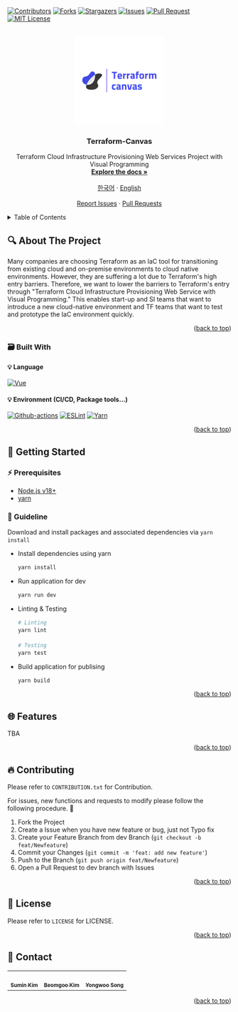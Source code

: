 <!-- Improved compatibility of back to top link: See: https://github.com/othneildrew/Best-README-Template/pull/73 -->
<a name="readme-top"></a>
[![Contributors][contributors-shield]][contributors-url] [![Forks][forks-shield]][forks-url] [![Stargazers][stars-shield]][stars-url] [![Issues][issues-shield]][issues-url] [![Pull Request][pr-shield]][pr-url] [![MIT License][license-shield]][license-url]



<!-- PROJECT LOGO -->
<br />
<div align="center">
  <a href="https://github.com/Terraform-Canvas/front-end">
    <img src="./images/canvas-logo.jpg" alt="Logo" width="200" height="200">
  </a>

<h3 align="center">Terraform-Canvas</h3>

  <p align="center">
    Terraform Cloud Infrastructure Provisioning Web Services Project with Visual Programming
    <br />
    <a href="https://facerain.notion.site/e393c21c423e46318f1dd21a3a9ed428?v=cf7ba34920154548a7d0303f27c7710b&pvs=4"><strong>Explore the docs »</strong></a>
    <br />
    <br />
    <a href="https://github.com/Terraform-Canvas/front-end/blob/main/README_kor.md">한국어</a>
    ·
    <a href="https://github.com/Terraform-Canvas/front-end/blob/main/README.md">English</a>
    <br />
    <br />
    <a href="https://github.com/Terraform-Canvas/front-end/issues">Report Issues</a>
    ·
    <a href="https://github.com/Terraform-Canvas/front-end/pulls">Pull Requests</a>
  </p>
</div>



<!-- TABLE OF CONTENTS -->
<details>
  <summary>Table of Contents</summary>
  <ol>
    <li>
      <a href="#mag-about-the-projectt">About The Project</a>
      <ul>
        <li><a href="#card_file_box-built-with">Built With</a></li>
      </ul>
    </li>
    <li>
      <a href="#rocket-getting-started">Getting Started</a>
      <ul>
        <li><a href="#zap-prerequisites">Prerequisites</a></li>
                <li><a href="#-guideline">Guideline</a></li>
      </ul>
    </li>
    <li><a href="#globe_with_meridians-features">Features</a></li>
        <li><a href="#fire-contributing">Contributing</a></li>
    <li><a href="#closed_lock_with_key-license">License</a></li>
    <li><a href="#speech_balloon-contact">Contact</a></li>
  </ol>
</details>



<!-- ABOUT THE PROJECT -->
## :mag: About The Project
Many companies are choosing Terraform as an IaC tool for transitioning from existing cloud and on-premise environments to cloud native environments. However, they are suffering a lot due to Terraform's high entry barriers. Therefore, we want to lower the barriers to Terraform's entry through "Terraform Cloud Infrastructure Provisioning Web Service with Visual Programming." This enables start-up and SI teams that want to introduce a new cloud-native environment and TF teams that want to test and prototype the IaC environment quickly.

<p align="right">(<a href="#readme-top">back to top</a>)</p>



### :card_file_box: Built With
#### :bulb: Language
[![Vue][Vue]][Vue-url]
#### :bulb: Environment (CI/CD, Package tools...)
[![Github-actions][Github-actions]][Github-actions-url] [![ESLint][ESLint]][ESLint-url] [![Yarn][Yarn]][Yarn-url]

<p align="right">(<a href="#readme-top">back to top</a>)</p>



<!-- GETTING STARTED -->
## :rocket: Getting Started

### :zap: Prerequisites
- [Node.js v18+](https://nodejs.org/)
- [yarn](https://yarnpkg.com/)


### 🚀 Guideline

Download and install packages and associated dependencies via `yarn install`
* Install dependencies using yarn
  
  ```sh
  yarn install
  ```
* Run application for dev
  
  ```sh
  yarn run dev
  ```
* Linting & Testing
  
  ```sh
  # Linting
  yarn lint

  # Testing
  yarn test
  ```
* Build application for publising

  ```sh
  yarn build
  ```


<p align="right">(<a href="#readme-top">back to top</a>)</p>





## :globe_with_meridians: Features
TBA

<p align="right">(<a href="#readme-top">back to top</a>)</p>


<!-- CONTRIBUTING -->
## :fire: Contributing
Please refer to `CONTRIBUTION.txt` for Contribution.

For issues, new functions and requests to modify please follow the following procedure. 🥰

1. Fork the Project
2. Create a Issue when you have new feature or bug, just not Typo fix
3. Create your Feature Branch from dev Branch (`git checkout -b feat/Newfeature`)
4. Commit your Changes (`git commit -m 'feat: add new feature'`)
5. Push to the Branch (`git push origin feat/Newfeature`)
6. Open a Pull Request to dev branch with Issues

<p align="right">(<a href="#readme-top">back to top</a>)</p>



<!-- LICENSE -->
## :closed_lock_with_key: License
Please refer to `LICENSE` for LICENSE.
<p align="right">(<a href="#readme-top">back to top</a>)</p>



<!-- CONTACT -->
## :speech_balloon: Contact

<table>
  <tbody>
    <tr>
      <td align="center"><a href="https://github.com/Eeap"><img src="https://avatars.githubusercontent.com/u/42088290?v=4" width="100px;" alt=""/><br /><sub><b>Sumin Kim</b></sub></a></td>
            <td align="center"><a href="https://github.com/BambooKim"><img src="https://avatars.githubusercontent.com/u/42964867?v=4" width="100px;" alt=""/><br /><sub><b>Beomgoo Kim</b></sub></a></td>
      <td align="center"><a href="https://github.com/FacerAin"><img src="https://avatars.githubusercontent.com/u/16442978?v=4" width="100px;" alt=""/><br /><sub><b>Yongwoo Song</b></sub></a></td>
    </tr>
  </tobdy>
</table>

<p align="right">(<a href="#readme-top">back to top</a>)</p>


<!-- MARKDOWN LINKS & IMAGES -->
<!-- https://www.markdownguide.org/basic-syntax/#reference-style-links -->
[contributors-shield]: https://img.shields.io/github/contributors/Terraform-Canvas/front-end.svg?style=flat
[contributors-url]: https://github.com/Terraform-Canvas/front-end/graphs/contributors
[forks-shield]: https://img.shields.io/github/forks/Terraform-Canvas/front-end.svg?style=flat
[forks-url]: https://github.com/Terraform-Canvas/front-end/network/members
[stars-shield]: https://img.shields.io/github/stars/Terraform-Canvas/front-end.svg?style=flat
[stars-url]: https://github.com/Terraform-Canvas/front-end/stargazers
[issues-shield]: https://img.shields.io/github/issues/Terraform-Canvas/front-end.svg?style=flat
[issues-url]: https://github.com/Terraform-Canvas/front-end/issues
[pr-url]: https://github.com/Terraform-Canvas/front-end/pulls
[pr-shield]: https://img.shields.io/github/issues-pr/Terraform-Canvas/front-end.svg?style=flat
[license-shield]: https://img.shields.io/github/license/Terraform-Canvas/front-end.svg?style=flat
[license-url]: https://github.com/Terraform-Canvas/front-end/blob/master/LICENSE.txt

[Yarn]: https://img.shields.io/badge/yarn-%232C8EBB.svg?style=flat&logo=yarn&logoColor=white
[Yarn-url]: https://yarnpkg.com/
[ESLint]: https://img.shields.io/badge/ESLint-4B3263?style=flat&logo=eslint&logoColor=white
[ESLint-url]: https://eslint.org/
[Vue]: https://img.shields.io/badge/Vue.js-35495E?style=flat&logo=vuedotjs&logoColor=white
[Vue-url]: https://vuejs.org/
[Go]: https://img.shields.io/badge/Go-00ADD8?style=flat&logo=Go&logoColor=white
[Go-url]: https://go.dev/
[Terraform]: https://img.shields.io/badge/Terraform-430098?style=flat&logo=Terraform&logoColor=white
[Terraform-url]: https://www.terraform.io/
[aws]: https://img.shields.io/badge/AmazonAWS-232F3E?style=flat&logo=AmazonAWS&logoColor=white
[aws-url]: https://aws.amazon.com/
[OCI]: https://img.shields.io/badge/Oracle-F80000?style=flat&logo=oracle&logoColor=black
[OCI-url]: https://www.oracle.com/kr/cloud/
[Kubernetes]: https://img.shields.io/badge/Kubernetes-326CE5?style=flat&logo=Kubernetes&logoColor=white
[Kubernetes-url]: https://kubernetes.io/ko/
[Github-actions]: https://img.shields.io/badge/GitHub_Actions-2088FF?style=flat&logo=github-actions&logoColor=white
[Github-actions-url]: https://github.com/features/actions
[Helm]: https://img.shields.io/badge/Helm-326CE5?style=flat&logo=Helm&logoColor=white
[Helm-url]: https://helm.sh/
[Accordian]: https://img.shields.io/badge/Accordian-430098?style=flat&logo=Accordian&logoColor=white
[Accordian-url]: https://accordions.co.kr/
